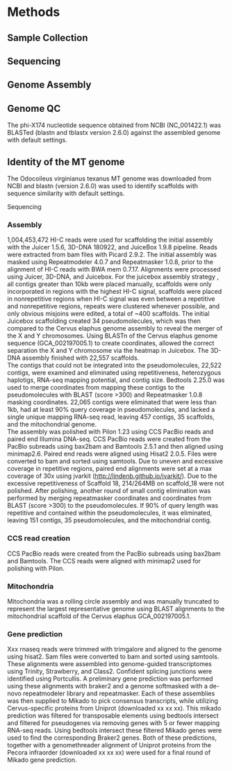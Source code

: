 # Methods


## Sample Collection


## Sequencing


## Genome Assembly


## Genome QC

The phi-X174 nucleotide sequence obtained from NCBI (NC_001422.1) was BLASTed (blastn and tblastx version 2.6.0) against the assembled genome with default settings.


## Identity of the MT genome

The Odocoileus virginianus texanus MT genome was downloaded from NCBI and blastn (version 2.6.0) was used to identify scaffolds with sequence similarity with default settings.

Sequencing
### Assembly
1,004,453,472 HI-C reads were used for scaffolding the initial assembly with the Juicer 1.5.6, 3D-DNA 180922, and JuiceBox 1.9.8 pipeline. Reads were extracted from bam files with Picard 2.9.2. The initial assembly was masked using Repeatmodeler 4.0.7 and Repeatmasker 1.0.8, prior to the alignment of HI-C reads with BWA mem 0.7.17.  Alignments were processed using Juicer, 3D-DNA, and Juicebox. For the juicebox assembly strategy , all contigs greater than 10kb were placed manually, scaffolds were only incorporated in regions with the highest HI-C signal, scaffolds were placed in nonrepetitive regions when HI-C signal was even between a repetitive and nonrepetitive regions, repeats were clustered whenever possible, and only obvious misjoins were edited, a total of ~400 scaffolds. The initial Juicebox scaffolding created 34 pseudomolecules, which was then compared to the Cervus elaphus genome assembly to reveal the merger of the X and Y chromosomes.  Using BLASTn of the Cervus elaphus genome sequence (GCA_002197005.1) to create coordinates, allowed the correct separation the X and Y chromosome via the heatmap in Juicebox.  The 3D-DNA assembly finished with 22,557 scaffolds.  
The contigs that could not be integrated into the pseudomolecules, 22,522 contigs, were examined  and eliminated using repetitiveness, heterozygous haplotigs, RNA-seq mapping potential, and contig size. Bedtools 2.25.0 was used to merge coordinates from mapping these contigs to the pseudomolecules with BLAST (score >300) and Repeatmasker 1.0.8 masking coordinates. 22,065 contigs were eliminated that were less than 1kb, had at least 90% query coverage in pseudomolecules, and lacked a single unique mapping RNA-seq read, leaving 457 contigs, 35 scaffolds, and the mitochondrial genome.  
The assembly was polished with Pilon 1.23 using CCS PacBio reads and paired end Illumina DNA-seq.  CCS PacBio reads were created from the PacBio subreads using bax2bam and Bamtools 2.5.1 and then aligned using minimap2.6. Paired end reads were aligned using Hisat2 2.0.5.  Files were converted to bam and sorted using samtools. Due to uneven and excessive coverage in repetitive regions, paired end alignments were set at a max coverage of 30x using jvarkit (http://lindenb.github.io/jvarkit/). Due to the excessive repetitiveness of Scaffold 18, 214/264MB on scaffold_18 were not polished.
After polishing, another round of small contig elimination was performed by merging repeatmasker coordinates and coordinates from BLAST (score >300) to the pseudomolecules. If 90% of query length was repetitive and contained within the pseudomolecules, it was eliminated, leaving 151 contigs, 35 pseudomolecules, and the mitochondrial contig.
### CCS read creation
CCS PacBio reads were created from the PacBio subreads using bax2bam and Bamtools.  The CCS reads were aligned with minimap2 used for polishing with Pilon.
### Mitochondria
Mitochondria was a rolling circle assembly and was manually truncated to represent the largest representative genome using BLAST alignments to the mitochondrial scaffold of the Cervus elaphus GCA_002197005.1.
### Gene prediction
Xxx rnaseq reads were trimmed with trimgalore and aligned to the genome using hisat2.  Sam files were converted to bam and sorted using samtools.  These alignments were assembled into genome-guided transcriptomes using Trinity, Strawberry, and Class2.  Confident splicing junctions were identified using Portcullis. A preliminary gene prediction was performed using these alignments with braker2 and a genome softmasked with a de-novo repeatmodeler library and repeatmasker.  Each of these assemblies was then supplied to Mikado to pick consensus transcripts, while utilizing Cervus-specific proteins from Uniprot (downloaded xx xx xx).  This mikado prediction was filtered for transposable elements using bedtools intersect and filtered for pseudogenes via removing genes with 5 or fewer mapping RNA-seq reads. Using bedtools intersect these filtered Mikado genes were used to find the corresponding Braker2 genes.  Both of these predictions, together with a genomethreader alignment of Uniprot proteins from the Pecora infraorder (downloaded xx xx xx) were used for a final round of Mikado gene prediction.    
